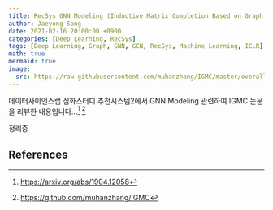 ```yaml
---
title: RecSys GNN Modeling (Inductive Matrix Completion Based on Graph Neural Networks, IGMC) (논문리뷰 및 코드분석, ICLR 2020)
author: Jaeyong Song
date: 2021-02-16 20:00:00 +0900
categories: [Deep Learning, RecSys]
tags: [Deep Learning, Graph, GNN, GCN, RecSys, Machine Learning, ICLR]
math: true
mermaid: true
image:
  src: https://raw.githubusercontent.com/muhanzhang/IGMC/master/overall2.svg
---
```


데이터사이언스랩 심화스터디 추천시스템2에서 GNN Modeling 관련하여 IGMC 논문을 리뷰한 내용입니다...[^IGMC] [^IGMC_IMPL]

정리중





## References



[^IGMC]: https://arxiv.org/abs/1904.12058
[^IGMC_IMPL]: https://github.com/muhanzhang/IGMC